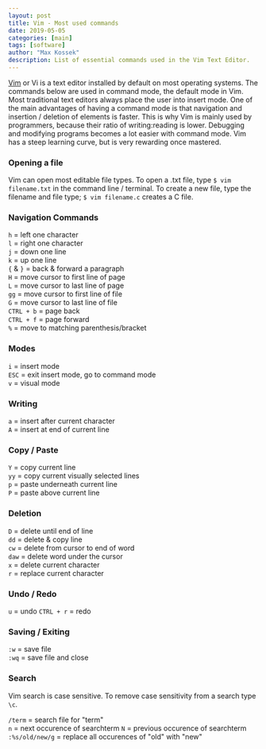 ```yaml
---
layout: post
title: Vim - Most used commands
date: 2019-05-05
categories: [main]
tags: [software]
author: "Max Kossek"
description: List of essential commands used in the Vim Text Editor.
---
```


<a href="https://www.vim.org/" target="_blank" rel="noopener">Vim</a> or Vi is a text editor installed by default on most operating systems. The commands below are used in command mode, the default mode in Vim. Most traditional text editors always place the user into insert mode. One of the main advantages of having a command mode is that navigation and insertion / deletion of elements is faster. This is why Vim is mainly used by programmers, because their ratio of writing:reading is lower. Debugging and modifying programs becomes a lot easier with command mode. Vim has a steep learning curve, but is very rewarding once mastered.

### Opening a file
Vim can open most editable file types. To open a .txt file, type `$ vim filename.txt` in the command line / terminal. To create a new file, type the filename and file type; `$ vim filename.c` creates a C file.

### Navigation Commands
`h` = left one character     
`l` = right one character   
`j` = down one line   
`k` = up one line    
`{` & `}` = back & forward a paragraph    
`H` = move cursor to first line of page    
`L` = move cursor to last line of page    
`gg` = move cursor to first line of file    
`G` = move cursor to last line of file    
`CTRL + b` = page back    
`CTRL + f` = page forward    
`%` = move to matching parenthesis/bracket   

### Modes
`i` = insert mode   
`ESC` = exit insert mode, go to command mode    
`v` = visual mode   

### Writing
`a` = insert after current character   
`A` = insert at end of current line   

### Copy / Paste
`Y` = copy current line   
`yy` = copy current visually selected lines   
`p` = paste underneath current line   
`P` = paste above current line   

### Deletion
`D` = delete until end of line   
`dd` = delete & copy line   
`cw` = delete from cursor to end of word   
`daw` = delete word under the cursor    
`x` = delete current character   
`r` = replace current character    

### Undo / Redo
`u` = undo
`CTRL + r` = redo

### Saving / Exiting
`:w` = save file   
`:wq` = save file and close   

### Search
Vim search is case sensitive. To remove case sensitivity from a search type `\c`.

`/term` = search file for "term"   
`n` = next occurence of searchterm
`N` = previous occurence of searchterm
`:%s/old/new/g` = replace all occurences of "old" with "new"    



